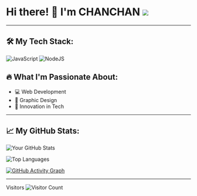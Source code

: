 

# Hi there! 👋 I'm CHANCHAN ![](https://media.giphy.com/media/hvRJCLFzcasrR4ia7z/giphy.gif)

---

## 🛠️ My Tech Stack:
![JavaScript](https://img.shields.io/badge/JavaScript-F7DF1E?style=for-the-badge&logo=javascript&logoColor=black)
![NodeJS](https://img.shields.io/badge/Node.js-339933?style=for-the-badge&logo=nodedotjs&logoColor=white)

## 🔥 What I'm Passionate About:
- 💻 Web Development
- 🎨 Graphic Design
- 🚀 Innovation in Tech

---

## 📈 My GitHub Stats:
![Your GitHub Stats](https://github-readme-stats.vercel.app/api?username=[ChrisChan]&show_icons=true&theme=radical)

![Top Languages](https://github-readme-stats.vercel.app/api/top-langs/?username=[YourUsername]&layout=compact&theme=radical)

[![GitHub Activity Graph](https://github-readme-activity-graph.vercel.app/graph?username=[YourUsername]&theme=github)](https://github.com/ashutosh00710/github-readme-activity-graph)

---
Visitors
![Visitor Count](https://profile-counter.glitch.me/{YourUsername}/count.svg)
